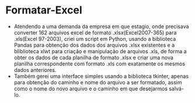 # Formatar-Excel
- Atendendo a uma demanda da empresa em que estagio, onde precisava converter 162 arquivos excel de formato .xlsx(Excel2007-365)  para .xls(Excel 97-2003), criei um script em Python, usando a biblioteca Pandas para obtenção dos dados dos arquivos .xlsx existentes e a bliblioteca xlwt para criação e manipulação de arquivos .xls, de forma a obter os dados de cada planilha de formato .xlsx e criar uma nova planilha correspondente com formato .xls com exatamente os mesmos dados anteriores.
- Também gerei uma interface simples usando a biblioteca tkinter, apenas para obtenção do caminho e nome do arquivo a ser formatado, assim como o nome do novo arquivo e o caminho em que desejarmos salvá-lo.
